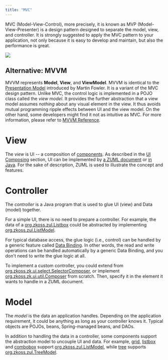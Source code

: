 ```yaml
---
title: "MVC"
---
```


MVC (Model-View-Control), more precisely, it is known as MVP
(Model-View-Presenter) is a design pattern designed to separate the
model, view, and controller. It is strongly suggested to apply the MVC
pattern to your application, not only because it is easy to develop and
maintain, but also the performance is great.

![]({{site.baseurl}}/zk_dev_ref/images/mvc.png)


## Alternative: MVVM

MVVM represents **Model**, **View**, and **ViewModel**. MVVM is
identical to the [Presentation Model](https://martinfowler.com/eaaDev/PresentationModel.html) introduced
by Martin Fowler. It is a variant of the MVC design pattern. Unlike MVC,
the control logic is implemented in a POJO class called the *view
model*. It provides the further abstraction that a view model assumes
*nothing* about any visual element in the view. It thus avoids mutual
programming ripple effects between UI and the view model. On the other
hand, some developers might find it not as intuitive as MVC. For more
information, please refer to [MVVM Reference](https://docs.zkoss.org/zk_mvvm_ref/intro/introduction_of_mvvm).



# View

The *view* is UI -- a composition of
[components]({{site.baseurl}}/zk_dev_ref/ui_composing/component_based_ui).
As described in the [UI Composing]({{site.baseurl}}/zk_dev_ref/ui_composing/ui_composing) section, UI
can be implemented by [a ZUML document]({{site.baseurl}}/zk_dev_ref/ui_composing/zuml) or [in Java]({{site.baseurl}}/zk_dev_ref/ui_composing/richlet). For the
sake of description, ZUML is used to illustrate the concept and
features.

# Controller

The *controller* is a Java program that is used to glue UI (view) and
Data (model) together.

For a simple UI, there is no need to prepare a controller. For example,
the data of a [org.zkoss.zul.Listbox](https://www.zkoss.org/javadoc/latest/zk/org/zkoss/zul/Listbox.html) could be
abstracted by implementing
[org.zkoss.zul.ListModel](https://www.zkoss.org/javadoc/latest/zk/org/zkoss/zul/ListModel.html).

For typical database access, the glue logic (i.e., control) can be
handled by a generic feature called [Data Binding]({{site.baseurl}}/zk_mvvm_ref/data_binding/index). In
other words, the read and write operations can be handled automatically
by a generic Data Binding, and you don't need to write the glue logic at
all.

To implement a custom controller, you could extend from
[org.zkoss.zk.ui.select.SelectorComposer](https://www.zkoss.org/javadoc/latest/zk/org/zkoss/zk/ui/select/SelectorComposer.html), or implement
[org.zkoss.zk.ui.util.Composer](https://www.zkoss.org/javadoc/latest/zk/org/zkoss/zk/ui/util/Composer.html) from
scratch. Then, specify it in the element it wants to handle in a ZUML
document.

# Model

The *model* is the data an application handles. Depending on the
application requirement, it could be anything as long as your controller
knows it. Typical objects are POJOs, beans, Spring-managed beans, and
DAOs.

In addition to handling the data in a controller, some components
support the abstraction model to uncouple UI and data. For example,
[grid]({{site.baseurl}}/zk_component_ref/grid),
[listbox]({{site.baseurl}}/zk_component_ref/listbox) and
[combobox]({{site.baseurl}}/zk_component_ref/combobox) support
[org.zkoss.zul.ListModel](https://www.zkoss.org/javadoc/latest/zk/org/zkoss/zul/ListModel.html), while
[tree]({{site.baseurl}}/zk_component_ref/tree) supports
[org.zkoss.zul.TreeModel](https://www.zkoss.org/javadoc/latest/zk/org/zkoss/zul/TreeModel.html).
